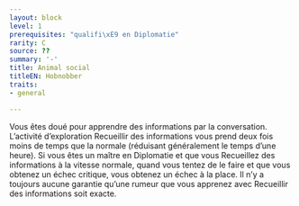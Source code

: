 ```yaml
---
layout: block
level: 1
prerequisites: "qualifi\xE9 en Diplomatie"
rarity: C
source: ??
summary: '-'
title: Animal social
titleEN: Hobnobber
traits:
- general

---
```


<p>Vous êtes doué pour apprendre des informations par la conversation. L’activité d’exploration Recueillir des informations vous prend deux fois moins de temps que la normale (réduisant généralement le temps d’une heure). Si vous êtes un maître en Diplomatie et que vous Recueillez des informations à la vitesse normale, quand vous tentez de le faire et que vous obtenez un échec critique, vous obtenez un échec à la place. Il n’y a toujours aucune garantie qu’une rumeur que vous apprenez avec Recueillir des informations soit exacte.</p>